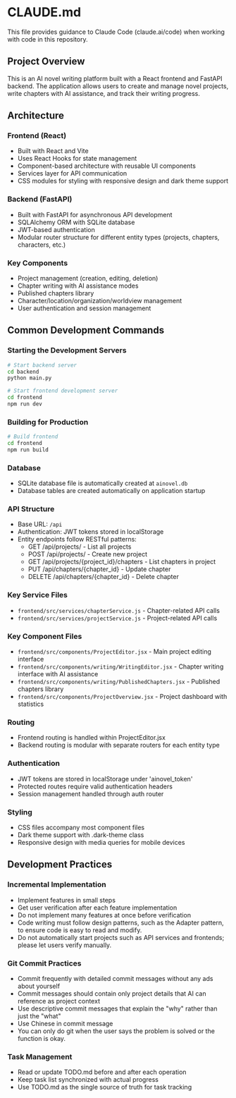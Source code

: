 # CLAUDE.md

This file provides guidance to Claude Code (claude.ai/code) when working with code in this repository.

## Project Overview

This is an AI novel writing platform built with a React frontend and FastAPI backend. The application allows users to create and manage novel projects, write chapters with AI assistance, and track their writing progress.

## Architecture

### Frontend (React)

- Built with React and Vite
- Uses React Hooks for state management
- Component-based architecture with reusable UI components
- Services layer for API communication
- CSS modules for styling with responsive design and dark theme support

### Backend (FastAPI)

- Built with FastAPI for asynchronous API development
- SQLAlchemy ORM with SQLite database
- JWT-based authentication
- Modular router structure for different entity types (projects, chapters, characters, etc.)

### Key Components

- Project management (creation, editing, deletion)
- Chapter writing with AI assistance modes
- Published chapters library
- Character/location/organization/worldview management
- User authentication and session management

## Common Development Commands

### Starting the Development Servers

```bash
# Start backend server
cd backend
python main.py

# Start frontend development server
cd frontend
npm run dev
```

### Building for Production

```bash
# Build frontend
cd frontend
npm run build
```

### Database

- SQLite database file is automatically created at `ainovel.db`
- Database tables are created automatically on application startup

### API Structure

- Base URL: `/api`
- Authentication: JWT tokens stored in localStorage
- Entity endpoints follow RESTful patterns:
  - GET /api/projects/ - List all projects
  - POST /api/projects/ - Create new project
  - GET /api/projects/{project_id}/chapters - List chapters in project
  - PUT /api/chapters/{chapter_id} - Update chapter
  - DELETE /api/chapters/{chapter_id} - Delete chapter

### Key Service Files

- `frontend/src/services/chapterService.js` - Chapter-related API calls
- `frontend/src/services/projectService.js` - Project-related API calls

### Key Component Files

- `frontend/src/components/ProjectEditor.jsx` - Main project editing interface
- `frontend/src/components/writing/WritingEditor.jsx` - Chapter writing interface with AI assistance
- `frontend/src/components/writing/PublishedChapters.jsx` - Published chapters library
- `frontend/src/components/ProjectOverview.jsx` - Project dashboard with statistics

### Routing

- Frontend routing is handled within ProjectEditor.jsx
- Backend routing is modular with separate routers for each entity type

### Authentication

- JWT tokens are stored in localStorage under 'ainovel_token'
- Protected routes require valid authentication headers
- Session management handled through auth router

### Styling

- CSS files accompany most component files
- Dark theme support with .dark-theme class
- Responsive design with media queries for mobile devices

## Development Practices

### Incremental Implementation

- Implement features in small steps
- Get user verification after each feature implementation
- Do not implement many features at once before verification
- Code writing must follow design patterns, such as the Adapter pattern, to ensure code is easy to read and modify.
- Do not automatically start projects such as API services and frontends; please let users verify manually.

### Git Commit Practices

- Commit frequently with detailed commit messages without any ads about yourself
- Commit messages should contain only project details that AI can reference as project context
- Use descriptive commit messages that explain the "why" rather than just the "what"
- Use Chinese in commit message
- You can only do git when the user says the problem is solved or the function is okay.

### Task Management

- Read or update TODO.md before and after each operation
- Keep task list synchronized with actual progress
- Use TODO.md as the single source of truth for task tracking
